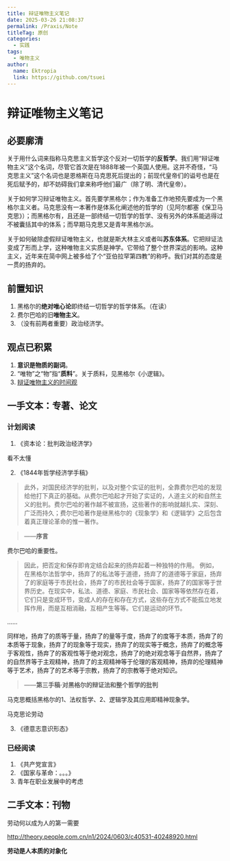 ```yaml
---
title: 辩证唯物主义笔记
date: 2025-03-26 21:08:37
permalink: /Praxis/Note
titleTag: 原创
categories: 
  - 实践
tags: 
  - 唯物主义
author: 
  name: Ektropia
  link: https://github.com/tsuei
---
```


# 辩证唯物主义笔记
## 必要廓清
关于用什么词来指称马克思主义哲学这个反对一切哲学的**反哲学**。我们用“辩证唯物主义”这个名词，尽管它首次是在1888年被一个英国人使用。这并不奇怪，“马克思主义”这个名词也是恩格斯在马克思死后提出的；前现代皇帝们的谥号也是在死后赋予的，却不妨碍我们拿来称呼他们最广（除了明、清代皇帝）。

关于如何学习辩证唯物主义。首先要学黑格尔；作为准备工作地预先要成为一个黑格尔主义者。马克思没有一本著作是体系化阐述他的哲学的（见阿尔都塞《保卫马克思》）；而黑格尔有，且还是一部终结一切哲学的哲学、没有另外的体系能逃得过不被囊括其中的体系；而早期马克思又是青年黑格尔派。

关于如何破除虚假辩证唯物主义，也就是斯大林主义或者叫**苏东体系**。它把辩证法变成了形而上学，这种唯物主义实质是神学。它带给了整个世界深远的影响。这种主义，近年来在简中网上被多给了个“亚伯拉罕第四教”的称呼。我们对其的态度是一贯的扬弃的。

## 前置知识
1. 黑格尔的**绝对唯心论**即终结一切哲学的哲学体系。（在读）
2. 费尔巴哈的旧**唯物主义**。
3. （没有前两者重要）政治经济学。

## 观点已积累
1. **意识是物质的副词**。
2. “唯物”之“物”指“**质料**”。关于质料，见黑格尔《小逻辑》。
3. [辩证唯物主义的时间观](https://tsuei.github.io/Praxis/Time/)


## 一手文本：专著、论文
### 计划阅读
1. 《资本论：批判政治经济学》

看不太懂

2. 《1844年哲学经济学手稿》

>此外，对国民经济学的批判，以及对整个实证的批判，全靠费尔巴哈的发现给他打下真正的基础。从费尔巴哈起才开始了实证的，人道主义的和自然主义的批判。费尔巴哈的著作越不被宣扬，这些著作的影响就越扎实、深刻、广泛而持久；费尔巴哈著作是继黑格尔的《现象学》和《逻辑学》之后包含着真正理论革命的惟一著作。

>——**序言**

费尔巴哈的重要性。

>因此，把否定和保存即肯定结合起来的扬弃起着一种独特的作用。
例如，在黑格尔法哲学中，扬弃了的私法等于道德，扬弃了的道德等于家庭，扬弃了的家庭等于市民社会，扬弃了的市民社会等于国家，扬弃了的国家等于世界历史。在现实中，私法、道德、家庭、市民社会、国家等等依然存在着，它们只是变成环节，变成人的存在和存在方式，这些存在方式不能孤立地发挥作用，而是互相消融，互相产生等等。它们是运动的环节。

……

同样地，扬弃了的质等于量，扬弃了的量等于度，扬弃了的度等于本质，扬弃了的本质等于现象，扬弃了的现象等于现实，扬弃了的现实等于概念，扬弃了的概念等于客观性，扬弃了的客观性等于绝对观念，扬弃了的绝对观念等于自然界，扬弃了的自然界等于主观精神，扬弃了的主观精神等于伦理的客观精神，扬弃的伦理精神等于艺术，扬弃了的艺术等于宗教，扬弃了的宗教等于绝对知识。

>——**第三手稿·对黑格尔的辩证法和整个哲学的批判**

马克思概括黑格尔的1、法权哲学、2、逻辑学及其应用即精神现象学。



马克思论劳动

3. 《德意志意识形态》

### 已经阅读
1. 《共产党宣言》
2. 《国家与革命：。。。》
3. 青年在职业发展中的考虑

## 二手文本：刊物
劳动何以成为人的第一需要

<http://theory.people.com.cn/n1/2024/0603/c40531-40248920.html>

**劳动是人本质的对象化**
